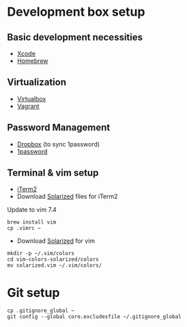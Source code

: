 # Development box setup

## Basic development necessities

* [Xcode][2]
* [Homebrew][3]

## Virtualization

* [Virtualbox][4]
* [Vagrant][5]

## Password Management

* [Dropbox][6] (to sync 1password)
* [1password][7] 

## Terminal & vim setup

* [iTerm2][8]
* Download [Solarized][1] files for iTerm2

Update to vim 7.4

```
brew install vim
cp .vimrc ~
```

* Download [Solarized][9] for vim

```
mkdir -p ~/.vim/colors
cd vim-colors-solarized/colors
mv solarized.vim ~/.vim/colors/
```

# Git setup

```
cp .gitignore_global ~
git config --global core.excludesfile ~/.gitignore_global
```

[1]: http://ethanschoonover.com/solarized
[2]: https://itunes.apple.com/us/app/xcode/id497799835?ls=1&mt=12
[3]: http://brew.sh/
[4]: https://www.virtualbox.org/wiki/Downloads
[5]: http://www.vagrantup.com/
[6]: https://www.dropbox.com/
[7]: https://itunes.apple.com/us/app/1password-password-manager/id443987910?mt=12
[8]: http://iterm2.com/
[9]: https://github.com/altercation/vim-colors-solarized
